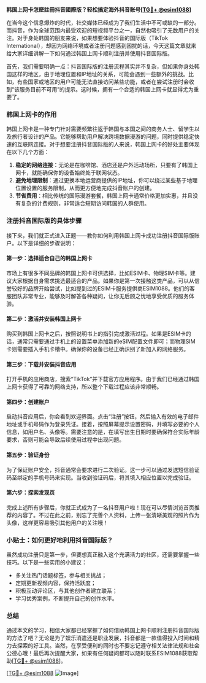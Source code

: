 **韩国上网卡怎麽註冊抖音國際版？轻松搞定海外抖音账号[[TG💪+ @esim1088](https://t.me/s/esim1088)]**

在当今这个信息爆炸的时代，社交媒体已经成为了我们生活中不可或缺的一部分。而抖音，作为全球范围内最受欢迎的短视频平台之一，自然也吸引了无数用户的关注。对于身处韩国的朋友来说，如果想要体验抖音的国际版（TikTok International），却因为网络环境或者注册问题感到困扰的话，今天这篇文章就来给大家详细讲解一下如何通过韩国上网卡顺利注册并使用抖音国际版。

首先，我们需要明确一点：抖音国际版的注册流程其实并不复杂，但如果你身处韩国这样的地区，由于地理位置和IP地址的关系，可能会遇到一些额外的挑战。比如，有些国家或地区的用户可能无法直接访问某些功能，或者在尝试注册时会收到“该服务目前不可用”的提示。这时候，拥有一个合适的韩国上网卡就显得尤为重要了。

### 韩国上网卡的作用

韩国上网卡是一种专门针对需要频繁往返于韩国与本国之间的商务人士、留学生以及旅行者设计的产品。它能够帮助用户解决跨境数据漫游的问题，同时提供稳定快速的互联网连接。对于想要注册抖音国际版的人来说，韩国上网卡的好处主要体现在以下几个方面：

1. **稳定的网络连接**：无论是在咖啡馆、酒店还是户外活动场所，只要有了韩国上网卡，就能确保你的设备始终处于联网状态。
2. **避免地理限制**：通过更换本地运营商提供的IP地址，你可以绕过某些基于地理位置设置的服务限制，从而更方便地完成抖音账户的创建。
3. **节省费用**：相比传统的国际漫游套餐，韩国上网卡通常价格更加实惠，并且没有复杂的计费规则，非常适合短期访问韩国的人群使用。

### 注册抖音国际版的具体步骤

接下来，我们就正式进入正题——教你如何利用韩国上网卡成功注册抖音国际版账户。以下是详细的步骤说明：

#### 第一步：选择适合自己的韩国上网卡
市场上有很多不同品牌的韩国上网卡可供选择，比如ESIM卡、物理SIM卡等。建议大家根据自身需求挑选最适合的产品。如果你是第一次接触这类产品，可以从信誉较好的品牌开始尝试，比如提到过的ESIM卡服务提供商ESIM1088。他们的客服团队非常专业，能够及时解答各种疑问，让你无后顾之忧地享受优质的服务体验。

#### 第二步：激活并安装韩国上网卡
购买到韩国上网卡之后，按照说明书上的指引完成激活过程。如果是ESIM卡的话，通常只需要通过手机上的设置菜单添加新的eSIM配置文件即可；而物理SIM卡则需要插入手机卡槽中。确保你的设备已经正确识别了新加入的网络服务。

#### 第三步：下载并安装抖音应用
打开手机的应用商店，搜索“TikTok”并下载官方应用程序。由于我们已经通过韩国上网卡获得了可靠的网络支持，所以整个下载过程应该非常顺畅。

#### 第四步：创建账户
启动抖音应用后，你会看到欢迎界面。点击“注册”按钮，然后输入有效的电子邮件地址或手机号码作为登录凭证。接着，按照屏幕提示设置密码，并填写必要的个人信息，如用户名、头像等。需要注意的是，在填写出生日期时要确保符合实际年龄要求，否则可能会导致后续使用过程中出现问题。

#### 第五步：验证身份
为了保证账户安全，抖音通常会要求进行二次验证。这一步可以通过发送短信验证码至绑定的手机号码来实现。当收到验证码后，将其填入相应位置以完成验证。

#### 第六步：探索发现页
完成上述所有步骤后，你就正式成为了一名抖音用户啦！现在可以尽情浏览首页推荐的内容了。不过在此之前，别忘了完善个人资料，上传一张清晰美观的照片作为头像，这样更容易吸引其他用户的关注哦！

### 小贴士：如何更好地利用抖音国际版？
虽然成功注册只是第一步，但要想真正融入这个充满活力的社区，还需要掌握一些技巧。以下是一些实用的小建议：
- 多关注热门话题标签，参与相关挑战；
- 定期更新视频内容，保持活跃度；
- 积极互动评论区，与其他创作者建立联系；
- 学习优秀案例，不断提升自己的创作水平。

### 总结

通过本文的学习，相信大家都已经掌握了如何借助韩国上网卡顺利注册抖音国际版的方法了吧？无论是为了娱乐消遣还是职业发展，抖音都是一款值得投入时间和精力去探索的好工具。当然，在享受便利的同时也不要忘记遵守相关法律法规和社会公德心哦！最后再次提醒大家，如果有任何疑问都可以随时联系ESIM1088获取帮助[[TG💪+ @esim1088](https://t.me/s/esim1088)]。

[[TG💪+ @esim1088](https://t.me/s/esim1088) ![Image](https://i.postimg.cc/4NQfJmqS/Snipaste-2025-05-13-00-14-12.png)]